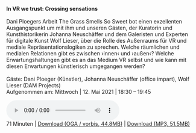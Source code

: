 **In VR we trust: Crossing sensations**
<br><br>
Dani Ploegers Arbeit The Grass Smells So Sweet bot einen exzellenten Ausgangspunkt um mit ihm und unseren Gästen, 
der Kuratorin und Kunsthistorikerin Johanna Neuschäffer und dem Galeristen und Experten für digitale Kunst Wolf Lieser, 
über die Rolle des Außenraums für VR und mediale Repräsentationslogiken zu sprechen. 
Welche räumlichen und medialen Relationen gibt es zwischen ›innen‹ und ›außen‹? 
Welche Erwartungshaltungen gibt es an das Medium VR selbst und wie kann mit diesen Erwartungen künstlerisch umgegangen werden?
<br><br>
Gäste: Dani Ploeger (Künstler), Johanna Neuschäffer (office impart), Wolf Lieser (DAM Projects)<br/>
Aufgenommen am: Mittwoch | 12. Mai 2021 | 18:30 – 19:45

<p>
<audio controls preload="metadata">
 <source type="audio/ogg" src="https://autobahn.neopostmodern.com/audio/ivwt/03%20-%20In%20VR%20we%20trust%20-%20Crossing%20sensations.oga" />
 <source type="audio/mpeg" src="https://autobahn.neopostmodern.com/audio/ivwt/03%20-%20In%20VR%20we%20trust%20-%20Crossing%20sensations.mp3" />
</audio><br/>
71 Minuten |
<a href="https://autobahn.neopostmodern.com/audio/ivwt/03%20-%20In%20VR%20we%20trust%20-%20Crossing%20sensations.oga">Download (OGA / vorbis, 44.8MB)</a> |
<a href="https://autobahn.neopostmodern.com/audio/ivwt/03%20-%20In%20VR%20we%20trust%20-%20Crossing%20sensations.mp3">Download (MP3, 51.5MB)</a>
</p>
